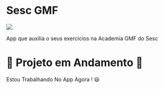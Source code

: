 # Sesc GMF
<p align="left">
<img src="http://img.shields.io/static/v1?label=STATUS&message=EM%20DESENVOLVIMENTO&color=GREEN&style=for-the-badge"/>
</p>
<p> App que auxilia o seus exercicios na Academia GMF do Sesc </p>

# 💪 Projeto em Andamento 💪
<p>Estou Trabalhando No App Agora ! 😃 </p> 
 
